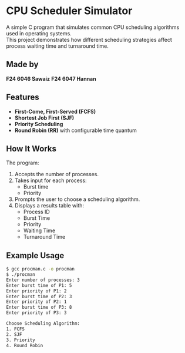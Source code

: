 # CPU Scheduler Simulator

A simple C program that simulates common CPU scheduling algorithms used in operating systems.  
This project demonstrates how different scheduling strategies affect process waiting time and turnaround time.

## Made by
**F24 6046 Sawaiz**
**F24 6047 Hannan**

## Features
- **First-Come, First-Served (FCFS)**
- **Shortest Job First (SJF)**
- **Priority Scheduling**
- **Round Robin (RR)** with configurable time quantum

## How It Works
The program:
1. Accepts the number of processes.
2. Takes input for each process:
   - Burst time  
   - Priority  
3. Prompts the user to choose a scheduling algorithm.
4. Displays a results table with:
   - Process ID  
   - Burst Time  
   - Priority  
   - Waiting Time  
   - Turnaround Time  

## Example Usage

```bash
$ gcc procman.c -o procman
$ ./procman
Enter number of processes: 3
Enter burst time of P1: 5
Enter priority of P1: 2
Enter burst time of P2: 3
Enter priority of P2: 1
Enter burst time of P3: 8
Enter priority of P3: 3

Choose Scheduling Algorithm:
1. FCFS
2. SJF
3. Priority
4. Round Robin
